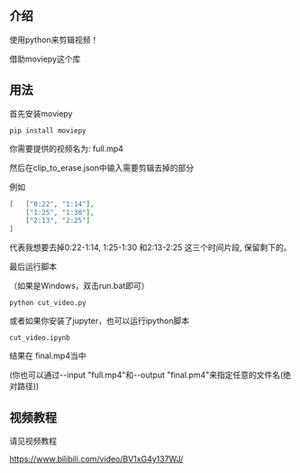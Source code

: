 ## 介绍
使用python来剪辑视频！

借助moviepy这个库




## 用法
首先安装moviepy
```
pip install moviepy
```

你需要提供的视频名为: full.mp4

然后在clip_to_erase.json中输入需要剪辑去掉的部分

例如
```json
[   ["0:22", "1:14"],
    ["1:25", "1:30"],
    ["2:13", "2:25"]
]
```

代表我想要去掉0:22-1:14, 1:25-1:30 和2:13-2:25 这三个时间片段, 保留剩下的。



最后运行脚本

（如果是Windows，双击run.bat即可）

```
python cut_video.py
```

或者如果你安装了jupyter，也可以运行ipython脚本

```
cut_video.ipynb
```

结果在 final.mp4当中

(你也可以通过--input "full.mp4"和--output "final.pm4"来指定任意的文件名(绝对路径))

## 视频教程

请见视频教程

https://www.bilibili.com/video/BV1xG4y137WJ/
